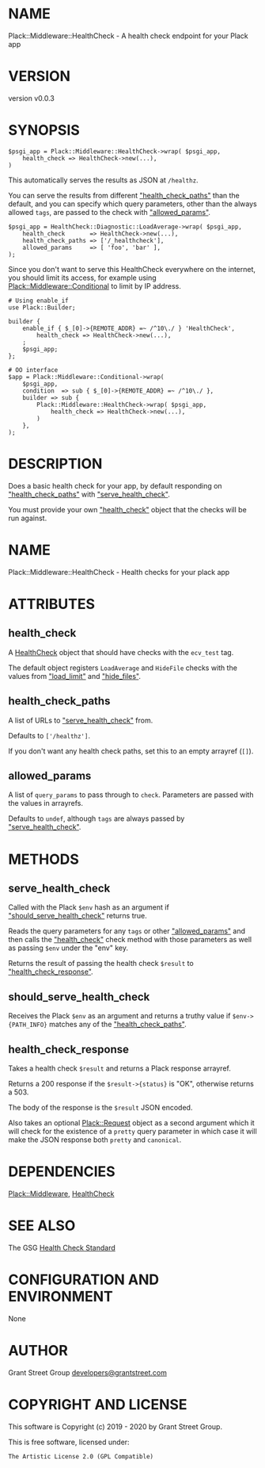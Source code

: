 # NAME

Plack::Middleware::HealthCheck - A health check endpoint for your Plack app

# VERSION

version v0.0.3

# SYNOPSIS

    $psgi_app = Plack::Middleware::HealthCheck->wrap( $psgi_app,
        health_check => HealthCheck->new(...),
    )

This automatically serves the results as JSON at `/healthz`.

You can serve the results from different ["health\_check\_paths"](#health_check_paths) than the default,
and you can specify which query parameters,
other than the always allowed `tags`,
are passed to the check with ["allowed\_params"](#allowed_params).

    $psgi_app = HealthCheck::Diagnostic::LoadAverage->wrap( $psgi_app,
        health_check       => HealthCheck->new(...),
        health_check_paths => ['/_healthcheck'],
        allowed_params     => [ 'foo', 'bar' ],
    );

Since you don't want to serve this HealthCheck everywhere on the internet, you
should limit its access,
for example using [Plack::Middleware::Conditional](https://metacpan.org/pod/Plack%3A%3AMiddleware%3A%3AConditional) to limit by IP address.

    # Using enable_if
    use Plack::Builder;

    builder {
        enable_if { $_[0]->{REMOTE_ADDR} =~ /^10\./ } 'HealthCheck',
            health_check => HealthCheck->new(...),
        ;
        $psgi_app;
    };

    # OO interface
    $app = Plack::Middleware::Conditional->wrap(
        $psgi_app,
        condition  => sub { $_[0]->{REMOTE_ADDR} =~ /^10\./ },
        builder => sub {
            Plack::Middleware::HealthCheck->wrap( $psgi_app,
                health_check => HealthCheck->new(...),
            )
        },
    );

# DESCRIPTION

Does a basic health check for your app, by default responding on
["health\_check\_paths"](#health_check_paths) with ["serve\_health\_check"](#serve_health_check).

You must provide your own ["health\_check"](#health_check) object that the checks will
be run against.

# NAME

Plack::Middleware::HealthCheck - Health checks for your plack app

# ATTRIBUTES

## health\_check

A [HealthCheck](https://metacpan.org/pod/HealthCheck) object that should have checks with the `ecv_test` tag.

The default object registers `LoadAverage` and `HideFile` checks
with the values from ["load\_limit"](#load_limit) and ["hide\_files"](#hide_files).

## health\_check\_paths

A list of URLs to ["serve\_health\_check"](#serve_health_check) from.

Defaults to `['/healthz']`.

If you don't want any health check paths,
set this to an empty arrayref (`[]`).

## allowed\_params

A list of `query_params` to pass through to `check`.
Parameters are passed with the values in arrayrefs.

Defaults to `undef`,
although `tags` are always passed by ["serve\_health\_check"](#serve_health_check).

# METHODS

## serve\_health\_check

Called with the Plack `$env` hash as an argument
if ["should\_serve\_health\_check"](#should_serve_health_check) returns true.

Reads the query parameters for any `tags` or other ["allowed\_params"](#allowed_params)
and then calls
the ["health\_check"](#health_check) check method with those parameters as well as passing
`$env` under the "env" key.

Returns the result of passing the health check `$result`
to ["health\_check\_response"](#health_check_response).

## should\_serve\_health\_check

Receives the Plack `$env` as an argument and returns a truthy value
if `$env->{PATH_INFO}` matches any of the ["health\_check\_paths"](#health_check_paths).

## health\_check\_response

Takes a health check `$result` and returns a Plack response arrayref.

Returns a 200 response if the `$result->{status}` is "OK",
otherwise returns a 503.

The body of the response is the `$result` JSON encoded.

Also takes an optional [Plack::Request](https://metacpan.org/pod/Plack%3A%3ARequest) object as a second argument
which it will check for the existence of a `pretty` query parameter
in which case it will make the JSON response both `pretty` and `canonical`.

# DEPENDENCIES

[Plack::Middleware](https://metacpan.org/pod/Plack%3A%3AMiddleware),
[HealthCheck](https://metacpan.org/pod/HealthCheck)

# SEE ALSO

The GSG [Health Check Standard](https://grantstreetgroup.github.io/HealthCheck.html)

# CONFIGURATION AND ENVIRONMENT

None

# AUTHOR

Grant Street Group <developers@grantstreet.com>

# COPYRIGHT AND LICENSE

This software is Copyright (c) 2019 - 2020 by Grant Street Group.

This is free software, licensed under:

    The Artistic License 2.0 (GPL Compatible)
